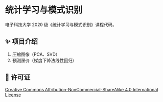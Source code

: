 # 统计学习与模式识别

电子科技大学 2020 级《统计学习与模式识别》课程代码。

## ✨ 项目介绍

1. 压缩图像（PCA、SVD）
2. 预测房价（梯度下降法线性回归）

## 📄 许可证

[Creative Commons Attribution-NonCommercial-ShareAlike 4.0 International License](https://creativecommons.org/licenses/by-nc-sa/4.0/)
